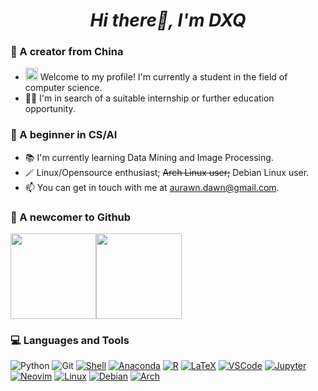 <h1 align="center"><em>Hi there👋, I'm DXQ</em></h1>  

### 📝 A creator from China
- <img src="https://media.giphy.com/media/fYSnHlufseco8Fh93Z/giphy.gif" width="20"> Welcome to my profile! I'm currently a student in the field of computer science.
- 👨‍💼 I'm in search of a suitable internship or further education opportunity.


### 🌱 A beginner in CS/AI
- 📚 I'm currently learning Data Mining and Image Processing.
- 🪄 Linux/Opensource enthusiast; ~~Arch Linux user;~~ Debian Linux user.
- 📫 You can get in touch with me at aurawn.dawn@gmail.com.


### 🔭 A newcomer to Github
<!-- rank_icon=percentile -->
<img align="" height="137px" src="https://github-readme-stats-one-rosy.vercel.app/api?username=aurawn01dawn&hide_title=true&show_icons=true&count_private=true&line_height=21&theme=transparent" /><img align="" height="137px" src="https://github-readme-stats-one-rosy.vercel.app/api/top-langs/?username=aurawn01dawn&hide_title=true&layout=compact&hide=html&theme=transparent" />


### 💻 Languages and Tools
![Python](https://img.shields.io/badge/-Python-%233776AB?style=flat-square&logo=python&logoColor=ffffff) 
![Git](https://img.shields.io/badge/-Git-%23F05032?style=flat-square&logo=git&logoColor=%23ffffff)
[![Shell](https://img.shields.io/badge/Shell-%23121011.svg?&style=flat-square&logo=gnu-bash&logoColor=white)](https://www.gnu.org/software/bash/)
[![Anaconda](https://img.shields.io/badge/Anaconda-44A833?&style=flat-square&logo=anaconda&logoColor=white)](https://www.anaconda.com/)
[![R](https://img.shields.io/badge/R-%23276DC3.svg?&style=flat-square&logo=R&logoColor=white)](https://www.r-project.org/)
[![LaTeX](https://img.shields.io/badge/LaTeX-%23008080.svg?&style=flat-square&logo=latex&logoColor=white)](https://www.latex-project.org/)
[![VSCode](https://img.shields.io/badge/VSCode-%23007ACC.svg?&style=flat-square&logo=visual-studio-code&logoColor=white)](https://code.visualstudio.com/)
[![Jupyter](https://img.shields.io/badge/Jupyter-%23F37626.svg?&style=flat-square&logo=jupyter&logoColor=white)](https://jupyter.org/)
[![Neovim](https://img.shields.io/badge/Neovim-%2357A143.svg?&style=flat-square&logo=neovim&logoColor=white)](https://neovim.io/)
[![Linux](https://img.shields.io/badge/Linux-%23FCC624.svg?&style=flat-square&logo=linux&logoColor=black)](https://www.linux.org/)
[![Debian](https://img.shields.io/badge/Debian-A81D33?&style=flat-square&logo=debian&logoColor=white)](https://www.debian.org/)
[![Arch](https://img.shields.io/badge/Arch-1793D1?&style=flat-square&logo=arch-linux&logoColor=white)](https://archlinux.org/)







